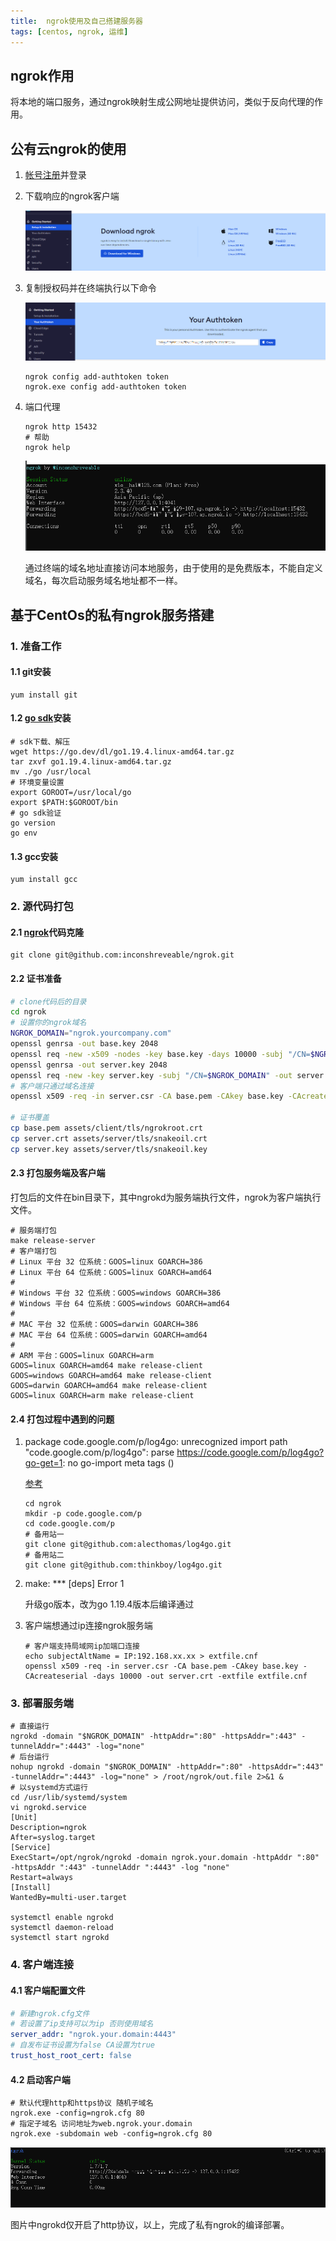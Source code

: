 ```yaml
---
title:  ngrok使用及自己搭建服务器
tags: [centos, ngrok, 运维]
---
```


## ngrok作用

将本地的端口服务，通过ngrok映射生成公网地址提供访问，类似于反向代理的作用。

## 公有云ngrok的使用

1. [帐号注册](https://ngrok.com)并登录
2. 下载响应的ngrok客户端

   ![p1][1]

3. 复制授权码并在终端执行以下命令

   ![p2][2]

    ```shell
    ngrok config add-authtoken token
    ngrok.exe config add-authtoken token
    ```
4. 端口代理

    ```shell
    ngrok http 15432
    # 帮助
    ngrok help
    ```

   ![p3][3]

   通过终端的域名地址直接访问本地服务，由于使用的是免费版本，不能自定义域名，每次启动服务域名地址都不一样。

## 基于CentOs的私有ngrok服务搭建

### 1. 准备工作

#### 1.1 git安装

```shell
yum install git
```

#### 1.2 [go sdk](https://go.dev/dl/)安装

```shell
# sdk下载、解压
wget https://go.dev/dl/go1.19.4.linux-amd64.tar.gz
tar zxvf go1.19.4.linux-amd64.tar.gz
mv ./go /usr/local
# 环境变量设置
export GOROOT=/usr/local/go
export $PATH:$GOROOT/bin
# go sdk验证
go version
go env
```

#### 1.3 gcc安装

```shell
yum install gcc
```

### 2. 源代码打包

#### 2.1 [ngrok](https://github.com/inconshreveable/ngrok)代码克隆

```shell
git clone git@github.com:inconshreveable/ngrok.git
```

#### 2.2 证书准备

```bash
# clone代码后的目录
cd ngrok
# 设置你的ngrok域名
NGROK_DOMAIN="ngrok.yourcompany.com"
openssl genrsa -out base.key 2048
openssl req -new -x509 -nodes -key base.key -days 10000 -subj "/CN=$NGROK_DOMAIN" -out base.pem
openssl genrsa -out server.key 2048
openssl req -new -key server.key -subj "/CN=$NGROK_DOMAIN" -out server.csr
# 客户端只通过域名连接
openssl x509 -req -in server.csr -CA base.pem -CAkey base.key -CAcreateserial -days 10000 -out server.crt

# 证书覆盖
cp base.pem assets/client/tls/ngrokroot.crt
cp server.crt assets/server/tls/snakeoil.crt
cp server.key assets/server/tls/snakeoil.key
```

#### 2.3 打包服务端及客户端

打包后的文件在bin目录下，其中ngrokd为服务端执行文件，ngrok为客户端执行文件。

```shell
# 服务端打包
make release-server
# 客户端打包
# Linux 平台 32 位系统：GOOS=linux GOARCH=386
# Linux 平台 64 位系统：GOOS=linux GOARCH=amd64
#  
# Windows 平台 32 位系统：GOOS=windows GOARCH=386
# Windows 平台 64 位系统：GOOS=windows GOARCH=amd64
#  
# MAC 平台 32 位系统：GOOS=darwin GOARCH=386
# MAC 平台 64 位系统：GOOS=darwin GOARCH=amd64
#  
# ARM 平台：GOOS=linux GOARCH=arm
GOOS=linux GOARCH=amd64 make release-client
GOOS=windows GOARCH=amd64 make release-client
GOOS=darwin GOARCH=amd64 make release-client
GOOS=linux GOARCH=arm make release-client
```

#### 2.4 打包过程中遇到的问题

1. package code.google.com/p/log4go: unrecognized import path "code.google.com/p/log4go":
   parse https://code.google.com/p/log4go?go-get=1: no go-import meta tags ()

   [参考](https://www.cnblogs.com/52php/p/6810115.html)
    ```shell
    cd ngrok
    mkdir -p code.google.com/p
    cd code.google.com/p
    # 备用站一
    git clone git@github.com:alecthomas/log4go.git
    # 备用站二
    git clone git@github.com:thinkboy/log4go.git
    ```
2. make: *** [deps] Error 1

   升级go版本，改为go 1.19.4版本后编译通过

3. 客户端想通过ip连接ngrok服务端

    ```shell
    # 客户端支持局域网ip加端口连接
    echo subjectAltName = IP:192.168.xx.xx > extfile.cnf
    openssl x509 -req -in server.csr -CA base.pem -CAkey base.key -CAcreateserial -days 10000 -out server.crt -extfile extfile.cnf
    ```

### 3. 部署服务端

```shell
# 直接运行
ngrokd -domain "$NGROK_DOMAIN" -httpAddr=":80" -httpsAddr=":443" -tunnelAddr=":4443" -log="none"
# 后台运行
nohup ngrokd -domain "$NGROK_DOMAIN" -httpAddr=":80" -httpsAddr=":443" -tunnelAddr=":4443" -log="none" > /root/ngrok/out.file 2>&1 &
# 以systemd方式运行
cd /usr/lib/systemd/system
vi ngrokd.service
[Unit]
Description=ngrok
After=syslog.target
[Service]
ExecStart=/opt/ngrok/ngrokd -domain ngrok.your.domain -httpAddr ":80" -httpsAddr ":443" -tunnelAddr ":4443" -log "none"
Restart=always
[Install]
WantedBy=multi-user.target

systemctl enable ngrokd
systemctl daemon-reload
systemctl start ngrokd
```

### 4. 客户端连接

#### 4.1 客户端配置文件

```yaml
# 新建ngrok.cfg文件
# 若设置了ip支持可以为ip 否则使用域名
server_addr: "ngrok.your.domain:4443"
# 自发布证书设置为false CA设置为true
trust_host_root_cert: false
```

#### 4.2 启动客户端

```shell
# 默认代理http和https协议 随机子域名
ngrok.exe -config=ngrok.cfg 80
# 指定子域名 访问地址为web.ngrok.your.domain
ngrok.exe -subdomain web -config=ngrok.cfg 80
```

![p4][4]

图片中ngrokd仅开启了http协议，以上，完成了私有ngrok的编译部署。

[1]: /assets/2023/01-06/ngrok-cloud-download.png "cloud-download"
[2]: /assets/2023/01-06/ngrok-cloud-token.png "cloud-token"
[3]: /assets/2023/01-06/ngrok-cloud-terminal.png "cloud-terminal"
[4]: /assets/2023/01-06/ngrok.png "ngrok"
